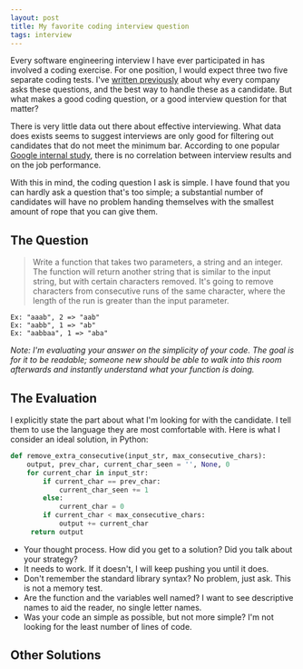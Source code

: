 ```yaml
---
layout: post
title: My favorite coding interview question
tags: interview
---
```


Every software engineering interview I have ever participated in has involved a coding exercise. For one position, I
would expect three two five separate coding tests. I've [written previously](http://localhost:4000/blog/2012/08/31/how-to-prepare-for-a-software-engineer-interview.html)
about why every company asks these questions, and the best way to handle these as a candidate. But what makes a good
coding question, or a good interview question for that matter?

There is very little data out there about effective interviewing. What data does exists seems to suggest interviews are
only good for filtering out candidates that do not meet the minimum bar. According to one popular
[Google internal study](http://www.forbes.com/sites/quora/2013/06/28/is-there-a-link-between-job-interview-performance-and-job-performance/),
there is no correlation between interview results and on the job performance.

With this in mind, the coding question I ask is simple. I have found that you can hardly ask a question that's too
simple; a substantial number of candidates will have no problem handing themselves with the smallest amount of rope
that you can give them.

## The Question

>Write a function that takes two parameters, a string and an integer. The function will return another string that
>is similar to the input string, but with certain characters removed. It's going to remove characters from consecutive
>runs of the same character, where the length of the run is greater than the input parameter.

    Ex: "aaab", 2 => "aab"
    Ex: "aabb", 1 => "ab"
    Ex: "aabbaa", 1 => "aba"

*Note: I'm evaluating your answer on the simplicity of your code. The goal is for it to be readable; someone new
should be able to walk into this room afterwards and instantly understand what your function is doing.*

## The Evaluation

I explicitly state the part about what I'm looking for with the candidate. I tell them to use the language they are
most comfortable with. Here is what I consider an ideal solution, in Python:

```python
def remove_extra_consecutive(input_str, max_consecutive_chars):
    output, prev_char, current_char_seen = '', None, 0
    for current_char in input_str:
        if current_char == prev_char:
            current_char_seen += 1
        else:
            current_char = 0
        if current_char < max_consecutive_chars:
            output += current_char
     return output
```

- Your thought process. How did you get to a solution? Did you talk about your strategy?
- It needs to work. If it doesn't, I will keep pushing you until it does.
- Don't remember the standard library syntax? No problem, just ask. This is not a memory test.
- Are the function and the variables well named? I want to see descriptive names to aid the reader, no single letter names.
- Was your code an simple as possible, but not more simple? I'm not looking for the least number of lines of code.

## Other Solutions
